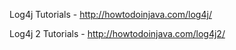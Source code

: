Log4j  Tutorials - http://howtodoinjava.com/log4j/

Log4j 2 Tutorials - http://howtodoinjava.com/log4j2/
